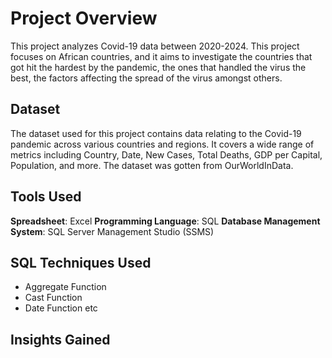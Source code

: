 # Project Overview
This project analyzes Covid-19 data between 2020-2024. This project focuses on African countries, and it aims to investigate the countries that got hit the hardest by the pandemic, the ones that handled the virus the best, the factors affecting the spread of the virus amongst others.

## Dataset
The dataset used for this project contains data relating to the Covid-19 pandemic across various countries and regions. It covers a wide range of metrics including Country, Date, New Cases, Total Deaths, GDP per Capital, Population, and more. The dataset was gotten from OurWorldInData.

## Tools Used
**Spreadsheet**: Excel
**Programming Language**: SQL
**Database Management System**: SQL Server Management Studio (SSMS)

## SQL Techniques Used
  - Aggregate Function
  - Cast Function
  - Date Function etc

## Insights Gained
